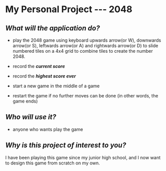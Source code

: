 # My Personal Project --- 2048

## *What will the application do?*


- play the 2048 game using keyboard upwards arrow(or W), downwards arrow(or S),
 leftwards arrow(or A) and rightwards arrow(or D) to slide numbered tiles on a 4x4 grid to combine tiles to create the number 2048.

- record the ***current score***
- record the ***highest score ever***
- start a new game in the middle of a game
- restart the game if no further moves can be done (in other words, the game ends)



## *Who will use it?*
* anyone who wants play the game




## *Why is this project of interest to you?*
I have been playing this game since my junior high school, and 
I now want to design this game from scratch on my own.